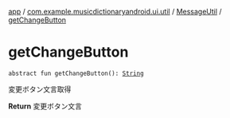 [app](../../index.md) / [com.example.musicdictionaryandroid.ui.util](../index.md) / [MessageUtil](index.md) / [getChangeButton](./get-change-button.md)

# getChangeButton

`abstract fun getChangeButton(): `[`String`](https://kotlinlang.org/api/latest/jvm/stdlib/kotlin/-string/index.html)

変更ボタン文言取得

**Return**
変更ボタン文言

